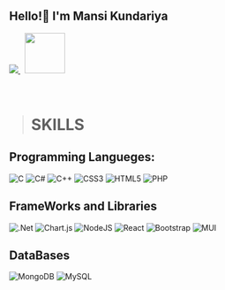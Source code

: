 ## Hello!👋 I'm Mansi Kundariya

<a href="https://www.linkedin.com/in/mansi-kundariya-8aba19209">
<img src="https://upload.wikimedia.org/wikipedia/commons/f/f8/LinkedIn_icon_circle.svg">
<a/>
  &nbsp;
<a href="https://github.com/Mansi-Kundariya?tab=repositories">
<img src="https://upload.wikimedia.org/wikipedia/commons/thumb/2/24/Github_logo_svg.svg/640px-Github_logo_svg.svg.png" height=73>
</a>
<br/><br/><br/>

># SKILLS
##  Programming Langueges:
  ![C](https://img.shields.io/badge/c-%2300599C.svg?style=for-the-badge&logo=c&logoColor=white) 
  ![C#](https://img.shields.io/badge/c%23-%23239120.svg?style=for-the-badge&logo=c-sharp&logoColor=white) 
  ![C++](https://img.shields.io/badge/c++-%2300599C.svg?style=for-the-badge&logo=c%2B%2B&logoColor=white) 
  ![CSS3](https://img.shields.io/badge/css3-%231572B6.svg?style=for-the-badge&logo=css3&logoColor=white) 
  ![HTML5](https://img.shields.io/badge/html5-%23E34F26.svg?style=for-the-badge&logo=html5&logoColor=white) 
  ![PHP](https://img.shields.io/badge/php-%23777BB4.svg?style=for-the-badge&logo=php&logoColor=white) 

##  FrameWorks and Libraries
  ![.Net](https://img.shields.io/badge/.NET-5C2D91?style=for-the-badge&logo=.net&logoColor=white) 
  ![Chart.js](https://img.shields.io/badge/chart.js-F5788D.svg?style=for-the-badge&logo=chart.js&logoColor=white) 
  ![NodeJS](https://img.shields.io/badge/node.js-6DA55F?style=for-the-badge&logo=node.js&logoColor=white) 
  ![React](https://img.shields.io/badge/react-%2320232a.svg?style=for-the-badge&logo=react&logoColor=%2361DAFB) 
  ![Bootstrap](https://img.shields.io/badge/bootstrap-%23563D7C.svg?style=for-the-badge&logo=bootstrap&logoColor=white) 
  ![MUI](https://img.shields.io/badge/MUI-%230081CB.svg?style=for-the-badge&logo=material-ui&logoColor=white) 

##  DataBases
  ![MongoDB](https://img.shields.io/badge/MongoDB-%234ea94b.svg?style=for-the-badge&logo=mongodb&logoColor=white) 
  ![MySQL](https://img.shields.io/badge/mysql-%2300f.svg?style=for-the-badge&logo=mysql&logoColor=white)

<!-- 
![](https://github-readme-stats.vercel.app/api/top-langs/?username=Mansi-Kundariya&theme=dark&hide_border=false&include_all_commits=false&count_private=false&layout=compact) -->

<!-- **Mansi-Kundariya/Mansi-Kundariya** is a ✨ _special_ ✨ repository because its `README.md` (this file) appears on your GitHub profile.

Here are some ideas to get you started:

- 🔭 I’m currently working on ...
- 🌱 I’m currently learning ...
- 👯 I’m looking to collaborate on ...
- 🤔 I’m looking for help with ...
- 💬 Ask me about ...
- 📫 How to reach me: ...
- 😄 Pronouns: ...
- ⚡ Fun fact: ...
-->


